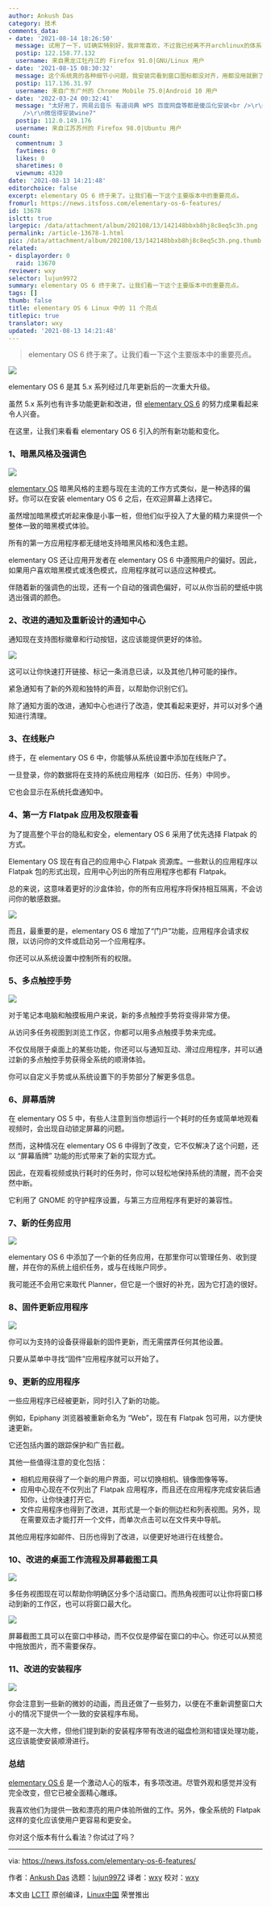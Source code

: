 ```yaml
---
author: Ankush Das
category: 技术
comments_data:
- date: '2021-08-14 18:26:50'
  message: 试用了一下，UI确实特别好，我非常喜欢，不过我已经离不开archlinux的体系了，而且这个发行版默认的ibus中文输入法下有黑色方块我不知道怎么解决，而且有一些小bug，假如没这些问题我真的想用这个替换掉我现在的manjaro-kde。
  postip: 122.158.77.132
  username: 来自黑龙江牡丹江的 Firefox 91.0|GNU/Linux 用户
- date: '2021-08-15 08:30:32'
  message: 这个系统真的各种细节小问题，我安装完看到窗口图标都没对齐，用都没用就删了。
  postip: 117.136.31.97
  username: 来自广东广州的 Chrome Mobile 75.0|Android 10 用户
- date: '2022-03-24 00:32:41'
  message: "太好用了，网易云音乐 有道词典 WPS 百度网盘等都是傻瓜化安装<br />\r\n搜狗安装了还不知怎么启用，自带的智能拼音也挺好用的<br
    />\r\n微信得安装wine7"
  postip: 112.0.149.176
  username: 来自江苏苏州的 Firefox 98.0|Ubuntu 用户
count:
  commentnum: 3
  favtimes: 0
  likes: 0
  sharetimes: 0
  viewnum: 4320
date: '2021-08-13 14:21:48'
editorchoice: false
excerpt: elementary OS 6 终于来了。让我们看一下这个主要版本中的重要亮点。
fromurl: https://news.itsfoss.com/elementary-os-6-features/
id: 13678
islctt: true
largepic: /data/attachment/album/202108/13/142148bbxb8hj8c8eq5c3h.png
permalink: /article-13678-1.html
pic: /data/attachment/album/202108/13/142148bbxb8hj8c8eq5c3h.png.thumb.jpg
related:
- displayorder: 0
  raid: 13670
reviewer: wxy
selector: lujun9972
summary: elementary OS 6 终于来了。让我们看一下这个主要版本中的重要亮点。
tags: []
thumb: false
title: elementary OS 6 Linux 中的 11 个亮点
titlepic: true
translator: wxy
updated: '2021-08-13 14:21:48'
---
```



> 
> elementary OS 6 终于来了。让我们看一下这个主要版本中的重要亮点。
> 
> 
> 


![](/data/attachment/album/202108/13/142148bbxb8hj8c8eq5c3h.png)


elementary OS 6 是其 5.x 系列经过几年更新后的一次重大升级。


虽然 5.x 系列也有许多功能更新和改进，但 [elementary OS 6](https://news.itsfoss.com/elementary-os-6-release/) 的努力成果看起来令人兴奋。


在这里，让我们来看看 elementary OS 6 引入的所有新功能和变化。


### 1、暗黑风格及强调色


![](/data/attachment/album/202108/13/142149c5kte7rfr9eh9kth.jpg)


[elementary OS](https://elementary.io) 暗黑风格的主题与现在主流的工作方式类似，是一种选择的偏好。你可以在安装 elementary OS 6 之后，在欢迎屏幕上选择它。


虽然增加暗黑模式听起来像是小事一桩，但他们似乎投入了大量的精力来提供一个整体一致的暗黑模式体验。


所有的第一方应用程序都无缝地支持暗黑风格和浅色主题。


elementary OS 还让应用开发者在 elementary OS 6 中遵照用户的偏好。因此，如果用户喜欢暗黑模式或浅色模式，应用程序就可以适应这种模式。


伴随着新的强调色的出现，还有一个自动的强调色偏好，可以从你当前的壁纸中挑选出强调的颜色。


### 2、改进的通知及重新设计的通知中心


通知现在支持图标徽章和行动按钮，这应该能提供更好的体验。


![](/data/attachment/album/202108/13/142150qlznevqrhe1njian.png)


这可以让你快速打开链接、标记一条消息已读，以及其他几种可能的操作。


紧急通知有了新的外观和独特的声音，以帮助你识别它们。


除了通知方面的改进，通知中心也进行了改造，使其看起来更好，并可以对多个通知进行清理。


### 3、在线账户


终于，在 elementary OS 6 中，你能够从系统设置中添加在线账户了。


一旦登录，你的数据将在支持的系统应用程序（如日历、任务）中同步。


它也会显示在系统托盘通知中。


### 4、第一方 Flatpak 应用及权限查看


为了提高整个平台的隐私和安全，elementary OS 6 采用了优先选择 Flatpak 的方式。


Elementary OS 现在有自己的应用中心 Flatpak 资源库。一些默认的应用程序以 Flatpak 包的形式出现，应用中心列出的所有应用程序也都有 Flatpak。


总的来说，这意味着更好的沙盒体验，你的所有应用程序将保持相互隔离，不会访问你的敏感数据。


![](/data/attachment/album/202108/13/142153j29s3r22ddrak393.png)


而且，最重要的是，elementary OS 6 增加了“门户”功能，应用程序会请求权限，以访问你的文件或启动另一个应用程序。


你还可以从系统设置中控制所有的权限。


### 5、多点触控手势


![](/data/attachment/album/202108/13/142157aqckyu9k0iqkqksl.png)


对于笔记本电脑和触摸板用户来说，新的多点触控手势将变得非常方便。


从访问多任务视图到浏览工作区，你都可以用多点触摸手势来完成。


不仅仅局限于桌面上的某些功能，你还可以与通知互动、滑过应用程序，并可以通过新的多点触控手势获得全系统的顺滑体验。


你可以自定义手势或从系统设置下的手势部分了解更多信息。


### 6、屏幕盾牌


在 elementary OS 5 中，有些人注意到当你想运行一个耗时的任务或简单地观看视频时，会出现自动锁定屏幕的问题。


然而，这种情况在 elementary OS 6 中得到了改变，它不仅解决了这个问题，还以 “屏幕盾牌” 功能的形式带来了新的实现方式。


因此，在观看视频或执行耗时的任务时，你可以轻松地保持系统的清醒，而不会突然中断。


它利用了 GNOME 的守护程序设置，与第三方应用程序有更好的兼容性。


### 7、新的任务应用


![](/data/attachment/album/202108/13/142159jt43gtuoufxuqsx5.png)


elementary OS 6 中添加了一个新的任务应用，在那里你可以管理任务、收到提醒，并在你的系统上组织任务，或与在线账户同步。


我可能还不会用它来取代 Planner，但它是一个很好的补充，因为它打造的很好。


### 8、固件更新应用程序


![](/data/attachment/album/202108/13/142201aj787v44tjlqdvbf.png)


你可以为支持的设备获得最新的固件更新，而无需摆弄任何其他设置。


只要从菜单中寻找“固件”应用程序就可以开始了。


### 9、更新的应用程序


一些应用程序已经被更新，同时引入了新的功能。


例如，Epiphany 浏览器被重新命名为 “Web”，现在有 Flatpak 包可用，以方便快速更新。


它还包括内置的跟踪保护和广告拦截。


其他一些值得注意的变化包括：


* 相机应用获得了一个新的用户界面，可以切换相机、镜像图像等等。
* 应用中心现在不仅列出了 Flatpak 应用程序，而且还在应用程序完成安装后通知你，让你快速打开它。
* 文件应用程序也得到了改进，其形式是一个新的侧边栏和列表视图。另外，现在需要双击才能打开一个文件，而单次点击可以在文件夹中导航。


其他应用程序如邮件、日历也得到了改进，以便更好地进行在线整合。


### 10、改进的桌面工作流程及屏幕截图工具


![](/data/attachment/album/202108/13/142202ofbbwhl4s6smnhcu.png)


多任务视图现在可以帮助你明确区分多个活动窗口。而热角视图可以让你将窗口移动到新的工作区，也可以将窗口最大化。


![](/data/attachment/album/202108/13/142204mshxs18m03h0h33a.png)


屏幕截图工具可以在窗口中移动，而不仅仅是停留在窗口的中心。你还可以从预览中拖放图片，而不需要保存。


### 11、改进的安装程序


![](/data/attachment/album/202108/13/142205oi36if92kc92t5f7.png)


你会注意到一些新的微妙的动画，而且还做了一些努力，以便在不重新调整窗口大小的情况下提供一个一致的安装程序布局。


这不是一次大修，但他们提到新的安装程序带有改进的磁盘检测和错误处理功能，这应该能使安装顺滑进行。


### 总结


[elementary OS 6](https://elementary.io) 是一个激动人心的版本，有多项改进。尽管外观和感觉并没有完全改变，但它已被全面精心雕琢。


我喜欢他们为提供一致和漂亮的用户体验所做的工作。另外，像全系统的 Flatpak 这样的变化应该使用户更容易和更安全。


你对这个版本有什么看法？你试过了吗？




---


via: <https://news.itsfoss.com/elementary-os-6-features/>


作者：[Ankush Das](https://news.itsfoss.com/author/ankush/) 选题：[lujun9972](https://github.com/lujun9972) 译者：[wxy](https://github.com/wxy) 校对：[wxy](https://github.com/wxy)


本文由 [LCTT](https://github.com/LCTT/TranslateProject) 原创编译，[Linux中国](https://linux.cn/) 荣誉推出